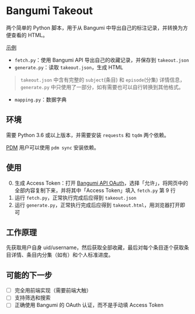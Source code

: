 # Bangumi Takeout

两个简单的 Python 脚本，用于从 Bangumi 中导出自己的标注记录，并转换为方便查看的 HTML。

[示例]()

* `fetch.py`：使用 Bangumi API 导出自己的收藏记录，并保存到 `takeout.json`
* `generate.py`：读取 `takeout.json`，生成 HTML
> `takeout.json` 中含有完整的 `subject`(条目) 和 `episode`(分集) 详情信息，`generate.py` 中只使用了一部分，如有需要也可以自行转换到其他格式。
* `mapping.py`：数据字典

## 环境
需要 Python 3.6 或以上版本，并需要安装 `requests` 和 `tqdm` 两个依赖。

[PDM](https://pdm.fming.dev/) 用户可以使用 `pdm sync` 安装依赖。 

## 使用
0. 生成 Access Token：打开 [Bangumi API OAuth](https://api.bgm.tv/v0/oauth/)，选择「允许」，将网页中的全部内容复制下来，并将其中「Access Token」填入 `fetch.py` 第 9 行
1. 运行 `fetch.py`，正常执行完成后应得到 `takeout.json`
2. 运行 `generate.py`，正常执行完成后应得到 `takeout.html`，用浏览器打开即可

## 工作原理
先获取用户自身 uid/username，然后获取全部收藏，最后对每个条目逐个获取条目详情、条目内分集（如有）和个人标准进度。


## 可能的下一步
- [ ] 完全用前端实现（需要前端大触）
- [ ] 支持筛选和搜索
- [ ] 正确使用 Bangumi 的 OAuth 认证，而不是手动填 Access Token